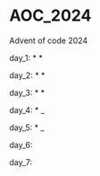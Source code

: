 # AOC_2024
Advent of code 2024

day_1: * *

day_2: * *

day_3: * *

day_4: * _

day_5: * _

day_6: 

day_7: 
